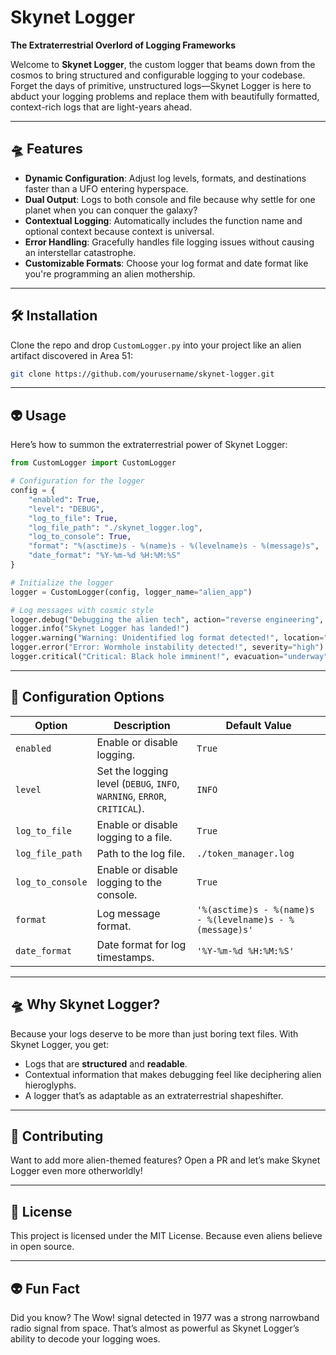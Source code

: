 # Skynet Logger 

**The Extraterrestrial Overlord of Logging Frameworks**

Welcome to **Skynet Logger**, the custom logger that beams down from the cosmos to bring structured and configurable logging to your codebase. Forget the days of primitive, unstructured logs—Skynet Logger is here to abduct your logging problems and replace them with beautifully formatted, context-rich logs that are light-years ahead.

---

## 🛸 Features
- **Dynamic Configuration**: Adjust log levels, formats, and destinations faster than a UFO entering hyperspace.  
- **Dual Output**: Logs to both console and file because why settle for one planet when you can conquer the galaxy?  
- **Contextual Logging**: Automatically includes the function name and optional context because context is universal.  
- **Error Handling**: Gracefully handles file logging issues without causing an interstellar catastrophe.  
- **Customizable Formats**: Choose your log format and date format like you're programming an alien mothership.

---

## 🛠️ Installation
Clone the repo and drop `CustomLogger.py` into your project like an alien artifact discovered in Area 51:  
```bash
git clone https://github.com/yourusername/skynet-logger.git
```

---

## 👽 Usage
Here’s how to summon the extraterrestrial power of Skynet Logger:

```python
from CustomLogger import CustomLogger

# Configuration for the logger
config = {
    "enabled": True,
    "level": "DEBUG",
    "log_to_file": True,
    "log_file_path": "./skynet_logger.log",
    "log_to_console": True,
    "format": "%(asctime)s - %(name)s - %(levelname)s - %(message)s",
    "date_format": "%Y-%m-%d %H:%M:%S"
}

# Initialize the logger
logger = CustomLogger(config, logger_name="alien_app")

# Log messages with cosmic style
logger.debug("Debugging the alien tech", action="reverse engineering", success=True)
logger.info("Skynet Logger has landed!")
logger.warning("Warning: Unidentified log format detected!", location="Sector 7G")
logger.error("Error: Wormhole instability detected!", severity="high")
logger.critical("Critical: Black hole imminent!", evacuation="underway")
```

---

## 🧩 Configuration Options
| Option            | Description                                                                 | Default Value               |
|--------------------|-----------------------------------------------------------------------------|-----------------------------|
| `enabled`         | Enable or disable logging.                                                 | `True`                      |
| `level`           | Set the logging level (`DEBUG`, `INFO`, `WARNING`, `ERROR`, `CRITICAL`).   | `INFO`                      |
| `log_to_file`     | Enable or disable logging to a file.                                       | `True`                      |
| `log_file_path`   | Path to the log file.                                                      | `./token_manager.log`       |
| `log_to_console`  | Enable or disable logging to the console.                                  | `True`                      |
| `format`          | Log message format.                                                       | `'%(asctime)s - %(name)s - %(levelname)s - %(message)s'` |
| `date_format`     | Date format for log timestamps.                                            | `'%Y-%m-%d %H:%M:%S'`       |

---

## 🛸 Why Skynet Logger?
Because your logs deserve to be more than just boring text files. With Skynet Logger, you get:  
- Logs that are **structured** and **readable**.  
- Contextual information that makes debugging feel like deciphering alien hieroglyphs.  
- A logger that’s as adaptable as an extraterrestrial shapeshifter.  

---

## 🌌 Contributing
Want to add more alien-themed features? Open a PR and let’s make Skynet Logger even more otherworldly!  

---

## 📜 License
This project is licensed under the MIT License. Because even aliens believe in open source.

---

## 👽 Fun Fact
Did you know? The Wow! signal detected in 1977 was a strong narrowband radio signal from space. That’s almost as powerful as Skynet Logger’s ability to decode your logging woes.
